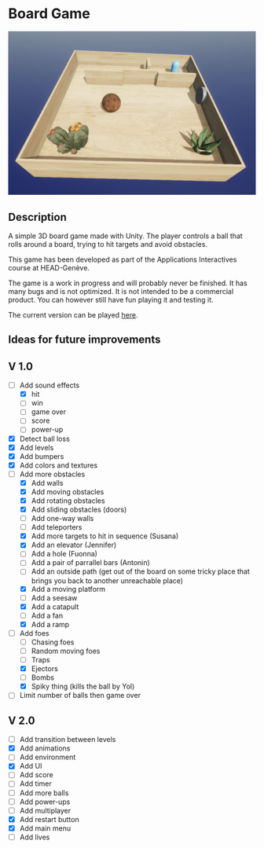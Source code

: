 # Board Game

![Screenshot](Screenshot.png)

## Description

A simple 3D board game made with Unity. The player controls a ball that rolls around a board, trying to hit targets and avoid obstacles.

This game has been developed as part of the Applications Interactives course at HEAD-Genève.

The game is a work in progress and will probably never be finished. It has many bugs and is not optimized. It is not intended to be a commercial product. You can however still have fun playing it and testing it.

The current version can be played [here](https://prossel.github.io/CV2509BoardGame/).

## Ideas for future improvements

## V 1.0

* [ ] Add sound effects
  * [x] hit
  * [ ] win
  * [ ] game over
  * [ ] score
  * [ ] power-up
* [x] Detect ball loss
* [x] Add levels
* [x] Add bumpers
* [x] Add colors and textures
* [ ] Add more obstacles
  * [x] Add walls
  * [x] Add moving obstacles
  * [x] Add rotating obstacles
  * [x] Add sliding obstacles (doors)
  * [ ] Add one-way walls
  * [ ] Add teleporters
  * [x] Add more targets to hit in sequence (Susana)
  * [x] Add an elevator (Jennifer)
  * [ ] Add a hole (Fuonna)
  * [ ] Add a pair of parrallel bars (Antonin)
  * [ ] Add an outside path (get out of the board on some tricky place that brings you back to another unreachable place)
  * [x] Add a moving platform
  * [ ] Add a seesaw
  * [x] Add a catapult
  * [ ] Add a fan
  * [x] Add a ramp
* [ ] Add foes
  * [ ] Chasing foes
  * [ ] Random moving foes
  * [ ] Traps
  * [x] Ejectors
  * [ ] Bombs
  * [x] Spiky thing (kills the ball by Yol)
*[ ] Limit number of balls then game over

## V 2.0

* [ ] Add transition between levels
* [x] Add animations
* [ ] Add environment
* [x] Add UI
* [ ] Add score
* [ ] Add timer
* [ ] Add more balls
* [ ] Add power-ups
* [ ] Add multiplayer
* [x] Add restart button
* [x] Add main menu
* [ ] Add lives
